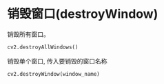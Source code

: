# 销毁窗口(destroyWindow)

销毁所有窗口。

```python
cv2.destroyAllWindows()
```

销毁单个窗口, 传入要销毁的窗口名称

```
cv2.destroyWindow(window_name)
```
